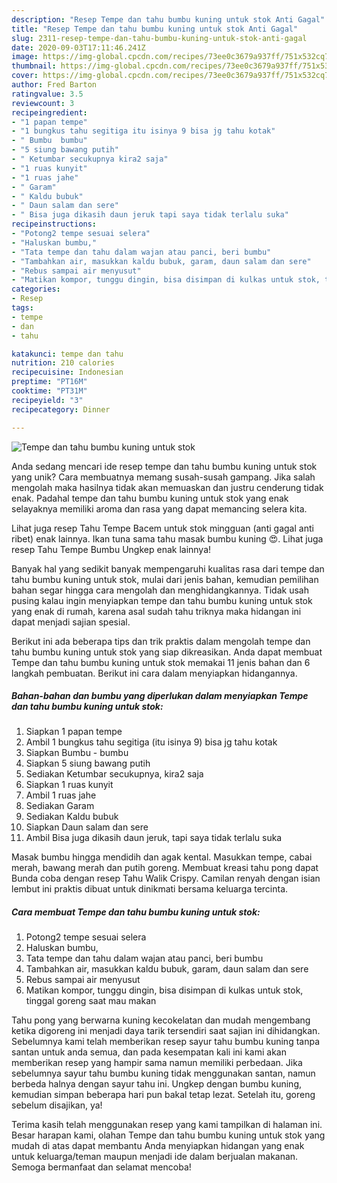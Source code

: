```yaml
---
description: "Resep Tempe dan tahu bumbu kuning untuk stok Anti Gagal"
title: "Resep Tempe dan tahu bumbu kuning untuk stok Anti Gagal"
slug: 2311-resep-tempe-dan-tahu-bumbu-kuning-untuk-stok-anti-gagal
date: 2020-09-03T17:11:46.241Z
image: https://img-global.cpcdn.com/recipes/73ee0c3679a937ff/751x532cq70/tempe-dan-tahu-bumbu-kuning-untuk-stok-foto-resep-utama.jpg
thumbnail: https://img-global.cpcdn.com/recipes/73ee0c3679a937ff/751x532cq70/tempe-dan-tahu-bumbu-kuning-untuk-stok-foto-resep-utama.jpg
cover: https://img-global.cpcdn.com/recipes/73ee0c3679a937ff/751x532cq70/tempe-dan-tahu-bumbu-kuning-untuk-stok-foto-resep-utama.jpg
author: Fred Barton
ratingvalue: 3.5
reviewcount: 3
recipeingredient:
- "1 papan tempe"
- "1 bungkus tahu segitiga itu isinya 9 bisa jg tahu kotak"
- " Bumbu  bumbu"
- "5 siung bawang putih"
- " Ketumbar secukupnya kira2 saja"
- "1 ruas kunyit"
- "1 ruas jahe"
- " Garam"
- " Kaldu bubuk"
- " Daun salam dan sere"
- " Bisa juga dikasih daun jeruk tapi saya tidak terlalu suka"
recipeinstructions:
- "Potong2 tempe sesuai selera"
- "Haluskan bumbu,"
- "Tata tempe dan tahu dalam wajan atau panci, beri bumbu"
- "Tambahkan air, masukkan kaldu bubuk, garam, daun salam dan sere"
- "Rebus sampai air menyusut"
- "Matikan kompor, tunggu dingin, bisa disimpan di kulkas untuk stok, tinggal goreng saat mau makan"
categories:
- Resep
tags:
- tempe
- dan
- tahu

katakunci: tempe dan tahu 
nutrition: 210 calories
recipecuisine: Indonesian
preptime: "PT16M"
cooktime: "PT31M"
recipeyield: "3"
recipecategory: Dinner

---
```



![Tempe dan tahu bumbu kuning untuk stok](https://img-global.cpcdn.com/recipes/73ee0c3679a937ff/751x532cq70/tempe-dan-tahu-bumbu-kuning-untuk-stok-foto-resep-utama.jpg)

Anda sedang mencari ide resep tempe dan tahu bumbu kuning untuk stok yang unik? Cara membuatnya memang susah-susah gampang. Jika salah mengolah maka hasilnya tidak akan memuaskan dan justru cenderung tidak enak. Padahal tempe dan tahu bumbu kuning untuk stok yang enak selayaknya memiliki aroma dan rasa yang dapat memancing selera kita.

Lihat juga resep Tahu Tempe Bacem untuk stok mingguan (anti gagal anti ribet) enak lainnya. Ikan tuna sama tahu masak bumbu kuning 😍. Lihat juga resep Tahu Tempe Bumbu Ungkep enak lainnya!

Banyak hal yang sedikit banyak mempengaruhi kualitas rasa dari tempe dan tahu bumbu kuning untuk stok, mulai dari jenis bahan, kemudian pemilihan bahan segar hingga cara mengolah dan menghidangkannya. Tidak usah pusing kalau ingin menyiapkan tempe dan tahu bumbu kuning untuk stok yang enak di rumah, karena asal sudah tahu triknya maka hidangan ini dapat menjadi sajian spesial.


Berikut ini ada beberapa tips dan trik praktis dalam mengolah tempe dan tahu bumbu kuning untuk stok yang siap dikreasikan. Anda dapat membuat Tempe dan tahu bumbu kuning untuk stok memakai 11 jenis bahan dan 6 langkah pembuatan. Berikut ini cara dalam menyiapkan hidangannya.

<!--inarticleads1-->

##### Bahan-bahan dan bumbu yang diperlukan dalam menyiapkan Tempe dan tahu bumbu kuning untuk stok:

1. Siapkan 1 papan tempe
1. Ambil 1 bungkus tahu segitiga (itu isinya 9) bisa jg tahu kotak
1. Siapkan  Bumbu - bumbu
1. Siapkan 5 siung bawang putih
1. Sediakan  Ketumbar secukupnya, kira2 saja
1. Siapkan 1 ruas kunyit
1. Ambil 1 ruas jahe
1. Sediakan  Garam
1. Sediakan  Kaldu bubuk
1. Siapkan  Daun salam dan sere
1. Ambil  Bisa juga dikasih daun jeruk, tapi saya tidak terlalu suka


Masak bumbu hingga mendidih dan agak kental. Masukkan tempe, cabai merah, bawang merah dan putih goreng. Membuat kreasi tahu pong dapat Bunda coba dengan resep Tahu Walik Crispy. Camilan renyah dengan isian lembut ini praktis dibuat untuk dinikmati bersama keluarga tercinta. 

<!--inarticleads2-->

##### Cara membuat Tempe dan tahu bumbu kuning untuk stok:

1. Potong2 tempe sesuai selera
1. Haluskan bumbu,
1. Tata tempe dan tahu dalam wajan atau panci, beri bumbu
1. Tambahkan air, masukkan kaldu bubuk, garam, daun salam dan sere
1. Rebus sampai air menyusut
1. Matikan kompor, tunggu dingin, bisa disimpan di kulkas untuk stok, tinggal goreng saat mau makan


Tahu pong yang berwarna kuning kecokelatan dan mudah mengembang ketika digoreng ini menjadi daya tarik tersendiri saat sajian ini dihidangkan. Sebelumnya kami telah memberikan resep sayur tahu bumbu kuning tanpa santan untuk anda semua, dan pada kesempatan kali ini kami akan memberikan resep yang hampir sama namun memiliki perbedaan. Jika sebelumnya sayur tahu bumbu kuning tidak menggunakan santan, namun berbeda halnya dengan sayur tahu ini. Ungkep dengan bumbu kuning, kemudian simpan beberapa hari pun bakal tetap lezat. Setelah itu, goreng sebelum disajikan, ya! 

Terima kasih telah menggunakan resep yang kami tampilkan di halaman ini. Besar harapan kami, olahan Tempe dan tahu bumbu kuning untuk stok yang mudah di atas dapat membantu Anda menyiapkan hidangan yang enak untuk keluarga/teman maupun menjadi ide dalam berjualan makanan. Semoga bermanfaat dan selamat mencoba!
